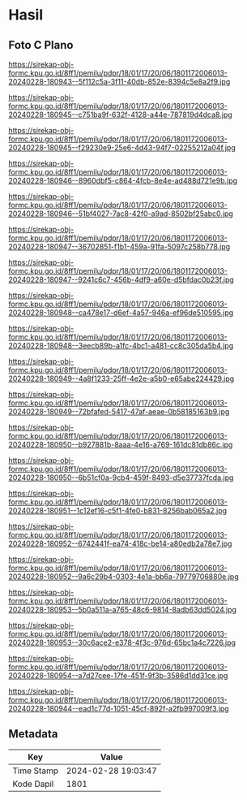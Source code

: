 # Hasil

## Foto C Plano

https://sirekap-obj-formc.kpu.go.id/8ff1/pemilu/pdpr/18/01/17/20/06/1801172006013-20240228-180943--5f112c5a-3f11-40db-852e-8394c5e8a2f9.jpg

https://sirekap-obj-formc.kpu.go.id/8ff1/pemilu/pdpr/18/01/17/20/06/1801172006013-20240228-180945--c751ba9f-632f-4128-a44e-787819d4dca8.jpg

https://sirekap-obj-formc.kpu.go.id/8ff1/pemilu/pdpr/18/01/17/20/06/1801172006013-20240228-180945--f29230e9-25e6-4d43-94f7-02255212a04f.jpg

https://sirekap-obj-formc.kpu.go.id/8ff1/pemilu/pdpr/18/01/17/20/06/1801172006013-20240228-180946--8960dbf5-c864-4fcb-8e4e-ad488d721e9b.jpg

https://sirekap-obj-formc.kpu.go.id/8ff1/pemilu/pdpr/18/01/17/20/06/1801172006013-20240228-180946--51bf4027-7ac8-42f0-a9ad-8502bf25abc0.jpg

https://sirekap-obj-formc.kpu.go.id/8ff1/pemilu/pdpr/18/01/17/20/06/1801172006013-20240228-180947--36702851-f1b1-459a-91fa-5097c258b778.jpg

https://sirekap-obj-formc.kpu.go.id/8ff1/pemilu/pdpr/18/01/17/20/06/1801172006013-20240228-180947--9241c6c7-456b-4df9-a60e-d5bfdac0b23f.jpg

https://sirekap-obj-formc.kpu.go.id/8ff1/pemilu/pdpr/18/01/17/20/06/1801172006013-20240228-180948--ca478e17-d6ef-4a57-946a-ef96de510595.jpg

https://sirekap-obj-formc.kpu.go.id/8ff1/pemilu/pdpr/18/01/17/20/06/1801172006013-20240228-180948--3eecb89b-a1fc-4bc1-a481-cc8c305da5b4.jpg

https://sirekap-obj-formc.kpu.go.id/8ff1/pemilu/pdpr/18/01/17/20/06/1801172006013-20240228-180949--4a8f1233-25ff-4e2e-a5b0-e65abe224429.jpg

https://sirekap-obj-formc.kpu.go.id/8ff1/pemilu/pdpr/18/01/17/20/06/1801172006013-20240228-180949--72bfafed-5417-47af-aeae-0b58185163b9.jpg

https://sirekap-obj-formc.kpu.go.id/8ff1/pemilu/pdpr/18/01/17/20/06/1801172006013-20240228-180950--b927881b-8aaa-4e16-a769-161dc81db86c.jpg

https://sirekap-obj-formc.kpu.go.id/8ff1/pemilu/pdpr/18/01/17/20/06/1801172006013-20240228-180950--6b51cf0a-9cb4-459f-8493-d5e37737fcda.jpg

https://sirekap-obj-formc.kpu.go.id/8ff1/pemilu/pdpr/18/01/17/20/06/1801172006013-20240228-180951--1c12ef16-c5f1-4fe0-b831-8256bab065a2.jpg

https://sirekap-obj-formc.kpu.go.id/8ff1/pemilu/pdpr/18/01/17/20/06/1801172006013-20240228-180952--6742441f-ea74-418c-be14-a80edb2a78e7.jpg

https://sirekap-obj-formc.kpu.go.id/8ff1/pemilu/pdpr/18/01/17/20/06/1801172006013-20240228-180952--9a6c29b4-0303-4e1a-bb6a-79779706880e.jpg

https://sirekap-obj-formc.kpu.go.id/8ff1/pemilu/pdpr/18/01/17/20/06/1801172006013-20240228-180953--5b0a511a-a765-48c6-9814-8adb63dd5024.jpg

https://sirekap-obj-formc.kpu.go.id/8ff1/pemilu/pdpr/18/01/17/20/06/1801172006013-20240228-180953--30c6ace2-e378-4f3c-976d-65bc1a4c7226.jpg

https://sirekap-obj-formc.kpu.go.id/8ff1/pemilu/pdpr/18/01/17/20/06/1801172006013-20240228-180954--a7d27cee-17fe-451f-9f3b-3586d1dd31ce.jpg

https://sirekap-obj-formc.kpu.go.id/8ff1/pemilu/pdpr/18/01/17/20/06/1801172006013-20240228-180944--ead1c77d-1051-45cf-892f-a2fb997009f3.jpg


## Metadata

| Key        | Value               |
| ---------- | ------------------- |
| Time Stamp | 2024-02-28 19:03:47 |
| Kode Dapil | 1801                |



